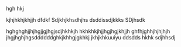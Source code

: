 hgh
hkj

kjhjhkhjkhjjh
dfdkf
Sdjkhjkhsdhjhs
dsddissdjkkks
SDjhsdk

hghghghjjhjhgjjgjhgjsdjhkhkjh
hkhkhkjhjjhgjhgjkhjjh
ghfhjghhjhjhjhjh
jhgjhghjhgsddddddghkjkhhgjgkhkj
jkhjkhkuuiyu
ddsdds
hkhk
sdjhhsdj
